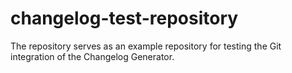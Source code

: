 # changelog-test-repository
The repository serves as an example repository for testing the Git integration of the Changelog Generator.
